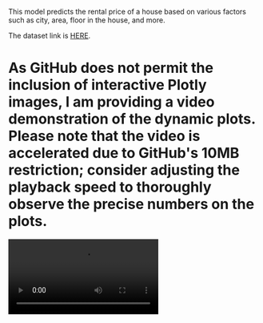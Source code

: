 This model predicts the rental price of a house based on various factors such as city, area, floor in the house, and more.

The dataset link is [HERE](https://www.kaggle.com/datasets/iamsouravbanerjee/house-rent-prediction-dataset).



# As GitHub does not permit the inclusion of interactive Plotly images, I am providing a video demonstration of the dynamic plots. Please note that the video is accelerated due to GitHub's 10MB restriction; consider adjusting the playback speed to thoroughly observe the precise numbers on the plots.


<video src="Plots.mp4" controls title="Title"></video>

